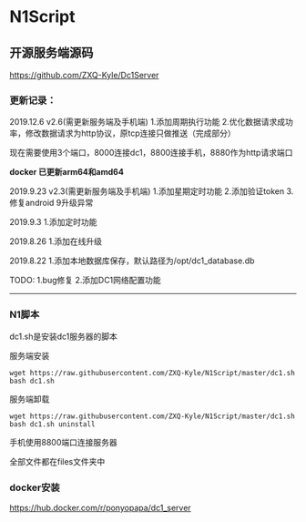 # N1Script

## 开源服务端源码

https://github.com/ZXQ-Kyle/Dc1Server

### 更新记录：

 2019.12.6
v2.6(需更新服务端及手机端)
1.添加周期执行功能
2.优化数据请求成功率，修改数据请求为http协议，原tcp连接只做推送（完成部分）

现在需要使用3个端口，8000连接dc1，8800连接手机，8880作为http请求端口

**docker 已更新arm64和amd64**

2019.9.23
v2.3(需更新服务端及手机端)
1.添加星期定时功能
2.添加验证token
3.修复android 9升级异常

2019.9.3
1.添加定时功能

2019.8.26
1.添加在线升级

2019.8.22
1.添加本地数据库保存，默认路径为/opt/dc1_database.db

TODO:
1.bug修复
2.添加DC1网络配置功能

---

### N1脚本

dc1.sh是安装dc1服务器的脚本

服务端安装
```
wget https://raw.githubusercontent.com/ZXQ-Kyle/N1Script/master/dc1.sh
bash dc1.sh
```

服务端卸载
```
wget https://raw.githubusercontent.com/ZXQ-Kyle/N1Script/master/dc1.sh
bash dc1.sh uninstall
```

手机使用8800端口连接服务器

全部文件都在files文件夹中

### docker安装
https://hub.docker.com/r/ponyopapa/dc1_server
